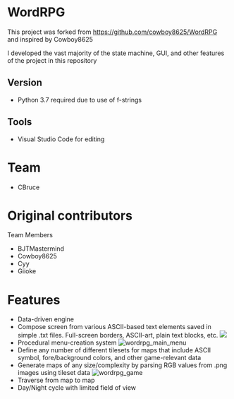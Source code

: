 # WordRPG
This project was forked from https://github.com/cowboy8625/WordRPG and inspired by Cowboy8625

I developed the vast majority of the state machine, GUI, and other features of the project in this repository

## Version
* Python 3.7 required due to use of f-strings

## Tools
* Visual Studio Code for editing

# Team
* CBruce

# Original contributors
<a name="team-members"></a>Team Members
* BJTMastermind
* Cowboy8625
* Cyy
* Giioke

# Features
* Data-driven engine
* Compose screen from various ASCII-based text elements saved in simple .txt files. Full-screen borders, ASCII-art, plain text blocks, etc.
![](https://github.com/ChristopherLBruce/WordRPG/tree/master/docs/images/Splash_Screen_2019_1_22.PNG)
* Procedural menu-creation system
![wordrpg_main_menu](https://github.com/ChristopherLBruce/WordRPG/tree/master/docs/images/Main_Menu_2019_1_22.PNG)
* Define any number of different tilesets for maps that include ASCII symbol, fore/background colors, and other game-relevant data
* Generate maps of any size/complexity by parsing RGB values from .png images using tileset data
![wordrpg_game](https://github.com/ChristopherLBruce/WordRPG/tree/master/docs/images/Game_2019_1_22.png)
* Traverse from map to map
* Day/Night cycle with limited field of view
